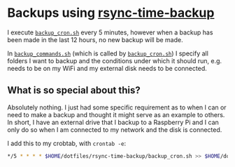 # Backups using [rsync-time-backup](https://github.com/laurent22/rsync-time-backup/)

I execute [`backup_cron.sh`](backup_cron.sh) every 5 minutes, however when a backup has been made in the last 12 hours, no new backup will be made.

In [`backup_commands.sh`](backup_commands.sh) (which is called by [`backup_cron.sh`](backup_cron.sh)) I specify all folders I want to backup and the conditions under which it should run, e.g. needs to be on my WiFi and my external disk needs to be connected.

## What is so special about this?

Absolutely nothing. I just had some specific requirement as to when I can or need to make a backup and thought it might serve as an example to others. In short, I have an external drive that I backup to a Raspberry Pi and I can only do so when I am connected to my network and the disk is connected.


I add this to my crobtab, with `crontab -e`:
```bash
*/5 * * * * $HOME/dotfiles/rsync-time-backup/backup_cron.sh >> $HOME/dotfiles/rsync-time-backup/log.txt
```